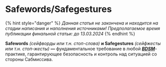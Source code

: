 # Safewords/Safegestures

{% hint style="danger" %}
_Данная статья не закончена и находится на стадии написания и наполнения источниками! Предполагаемое время публикации финальной статьи: до 13.03.2024_
{% endhint %}

**Safewords** _(сейфворды или т.н. стоп-слова)_ **и Safegestures** _(сейфжесты или т.н. стоп-жесты)_ **—** фундаментальное  требование в любой [_**BDSM**_](./)-практике, гарантирующее безопасность и контроль над ситуацией со стороны Сабмиссива.
